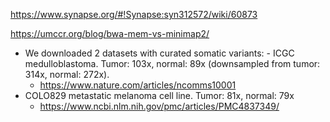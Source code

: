 https://www.synapse.org/#!Synapse:syn312572/wiki/60873

https://umccr.org/blog/bwa-mem-vs-minimap2/
- We downloaded 2 datasets with curated somatic variants: - ICGC medulloblastoma. Tumor: 103x, normal: 89x (downsampled from tumor: 314x, normal: 272x).
  - https://www.nature.com/articles/ncomms10001
- COLO829 metastatic melanoma cell line. Tumor: 81x, normal: 79x
  - https://www.ncbi.nlm.nih.gov/pmc/articles/PMC4837349/
